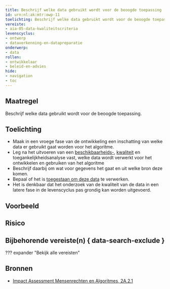 ```yaml
---
title: Beschrijf welke data gebruikt wordt voor de beoogde toepassing
id: urn:nl:ak:mtr:owp-11
toelichting: Beschrijf welke data gebruikt wordt voor de beoogde toepassing. 
vereiste: 
- aia-05-data-kwaliteitscriteria
levenscyclus: 
- ontwerp
- dataverkenning-en-datapreparatie
onderwerp:
- data
rollen:
- ontwikkelaar
- beleid-en-advies
hide:
- navigation
- toc
---
```


<!-- Let op! onderstaande regel met 'tags' niet weghalen! Deze maakt automatisch de knopjes op basis van de metadata  -->
<!-- tags -->

## Maatregel
Beschrijf welke data gebruikt wordt voor de beoogde toepassing. 

## Toelichting 
- Maak in een vroege fase van de ontwikkeling een inschatting van welke data er gebruikt gaat worden voor het algoritme.
- Leg na het uitvoeren van een [beschikbaarheids-](2-owp-02-data-beschikbaarheid.md), [kwaliteit](3-dat-01-datakwaliteit.md) en toegankelijkheidsanalyse vast, welke data wordt verwerkt voor het ontwikkelen en gebruiken van het algoritme
- Beschrijf daarbij om wat voor gegevens het gaat en uit welke bron deze komen.
- Bepaal of het is [toegestaan om deze data](2-owp-03-doel-verwerken-persoonsgegevens.md) te verwerken.
- Het is denkbaar dat het onderzoek van de kwaliteit van de data in een latere fase in de levenscyclus pas grondig kan worden uitgevoerd. 

## Voorbeeld

## Risico


## Bijbehorende vereiste(n) { data-search-exclude }
??? expander "Bekijk alle vereisten"
    <!-- list_vereisten_on_maatregelen_page -->

## Bronnen 
- [Impact Assessment Mensenrechten en Algoritmes, 2A.2.1](../hulpmiddelen/IAMA.md)
